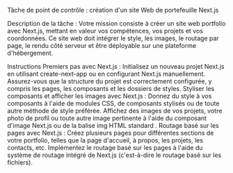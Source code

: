 Tâche de point de contrôle : création d'un site Web de portefeuille Next.js

Description de la tâche : Votre mission consiste à créer un site web portfolio avec Next.js, mettant en valeur vos compétences, vos projets et vos coordonnées. Ce site web doit intégrer le style, les images, le routage par page, le rendu côté serveur et être déployable sur une plateforme d'hébergement.

 


Instructions
Premiers pas avec Next.js :
Initialisez un nouveau projet Next.js en utilisant create-next-app ou en configurant Next.js manuellement.
Assurez-vous que la structure du projet est correctement configurée, y compris les pages, les composants et les dossiers de styles.
Styliser les composants et afficher les images avec Next.js :
Donnez du style à vos composants à l'aide de modules CSS, de composants stylisés ou de toute autre méthode de style préférée.
Affichez des images de vos projets, votre photo de profil ou toute autre image pertinente à l'aide du composant d'image Next.js ou de la balise img HTML standard .
Routage basé sur les pages avec Next.js :
Créez plusieurs pages pour différentes sections de votre portfolio, telles que la page d'accueil, à propos, les projets, les contacts, etc.
Implémentez le routage basé sur les pages à l'aide du système de routage intégré de Next.js (c'est-à-dire le routage basé sur les fichiers).